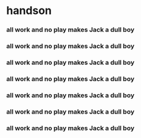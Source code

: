 # handson

### all work and no play makes Jack a dull boy
### all work and no play makes Jack a dull boy
### all work and no play makes Jack a dull boy
### all work and no play makes Jack a dull boy
### all work and no play makes Jack a dull boy
### all work and no play makes Jack a dull boy
### all work and no play makes Jack a dull boy


